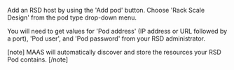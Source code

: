 Add an RSD host by using the 'Add pod' button. Choose 'Rack Scale Design' from the pod type drop-down menu.

<!-- vanilla
![add RSD pod](https://assets.ubuntu.com/v1/2604a48b-nodes-comp-hw__2.4_pod-add-rsd.png)
 vanilla -->

<!-- ui
![add RSD pod](https://assets.ubuntu.com/v1/2604a48b-nodes-comp-hw__2.4_pod-add-rsd.png)
 ui -->

<!-- cli
### ADD SUITABLE CLI EXAMPLE OR PRINTOUT ###
 cli -->

You will need to get values for 'Pod address' (IP address or URL followed by a port), 'Pod user', and 'Pod password' from your RSD administrator.

[note]
MAAS will automatically discover and store the resources your RSD Pod contains.
[/note]

<!-- cli
<h2 id="heading--cli">CLI</h2>

``` bash
maas $PROFILE pods create type=rsd power_address=10.3.0.1:8443 \
    power_user=admin power_pass=admin
```
 cli -->

<!-- vanilla
<h2 id="heading--cli">CLI</h2>

``` bash
maas $PROFILE pods create type=rsd power_address=10.3.0.1:8443 \
    power_user=admin power_pass=admin
```
 vanilla -->

